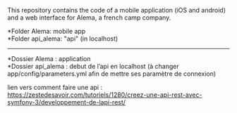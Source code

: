 This repository contains the code of a mobile application (iOS and android) and a web
interface for Alema, a french camp company. 

*Folder Alema: mobile app<br/>
*Folder api_alema: "api" (in localhost)

------------------------------------------------------------------------------------------

*Dossier Alema : application<br/>
*Dossier api_alema : debut de l’api en localhost (à changer app/config/parameters.yml afin de mettre ses paramètre de connexion)

lien vers comment faire une api : https://zestedesavoir.com/tutoriels/1280/creez-une-api-rest-avec-symfony-3/developpement-de-lapi-rest/
